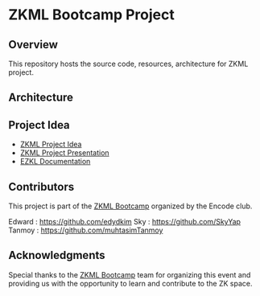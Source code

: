 # ZKML Bootcamp Project

## Overview
This repository hosts the source code, resources, architecture for ZKML project.

## Architecture

## Project Idea

- [ZKML Project Idea](https://docs.google.com/document/d/1PmMvAKmAihpqSknRoWiKW8ROsU0fBXwrQfN-Hi3uWdw/edit)
- [ZKML Project Presentation](https://docs.google.com/presentation/d/1aS5kj-_ssSDmcuPGfo0yLpHuY6UikWU45eEesIFtsOc/edit)
- [EZKL Documentation](https://docs.ezkl.xyz)

## Contributors
This project is part of the [ZKML Bootcamp](https://www.encode.club/zkml-bootcamp) organized by the Encode club.

Edward : https://github.com/edydkim
Sky : https://github.com/SkyYap
Tanmoy : https://github.com/muhtasimTanmoy

## Acknowledgments
Special thanks to the [ZKML Bootcamp](https://www.encode.club/zkml-bootcamp) team for organizing this event and providing us with the opportunity to learn and contribute to the ZK space.